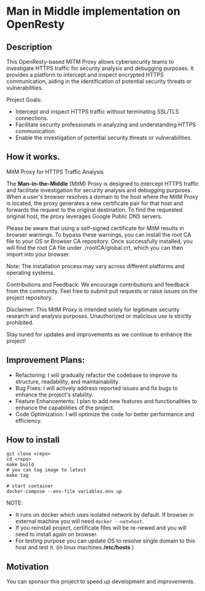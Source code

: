 # Man in Middle implementation on OpenResty
## Description
This OpenResty-based MITM Proxy allows cybersecurity teams to investigate HTTPS traffic for security analysis and debugging purposes. It provides a platform to intercept and inspect encrypted HTTPS communication, aiding in the identification of potential security threats or vulnerabilities.

Project Goals:
- Intercept and inspect HTTPS traffic without terminating SSL/TLS connections.
- Facilitate security professionals in analyzing and understanding HTTPS communication.
- Enable the investigation of potential security threats or vulnerabilities.


## How it works.
MitM Proxy for HTTPS Traffic Analysis

The **Man-in-the-Middle** (MitM) Proxy is designed to intercept HTTPS traffic and facilitate investigation for security analysis and debugging purposes. When a user's browser resolves a domain to the host where the MitM Proxy is located, the proxy generates a new certificate pair for that host and forwards the request to the original destination. To find the requested original host, the proxy leverages Google Public DNS servers.

Please be aware that using a self-signed certificate for MitM results in browser warnings. To bypass these warnings, you can install the root CA file to your OS or Browser CA repository. Once successfully installed, you will find the root CA file under ./rootCA/global.crt, which you can then import into your browser.

Note: The installation process may vary across different platforms and operating systems.


Contributions and Feedback:
We encourage contributions and feedback from the community. Feel free to submit pull requests or raise issues on the project repository.

Disclaimer:
This MitM Proxy is intended solely for legitimate security research and analysis purposes. Unauthorized or malicious use is strictly prohibited.

Stay tuned for updates and improvements as we continue to enhance the project!



## Improvement Plans:
- Refactoring: I will gradually refactor the codebase to improve its structure, readability, and maintainability.
- Bug Fixes: I will actively address reported issues and fix bugs to enhance the project's stability.
- Feature Enhancements: I plan to add new features and functionalities to enhance the capabilities of the project.
- Code Optimization: I will optimize the code for better performance and efficiency.


## How to install

```
git clone <repo>
cd <repo>
make build
# you can tag image to latest
make tag
```

```
# start container
docker-compose --env-file variables.env up
```


NOTE: 
- It runs on docker which uses isolated network by default. If browser in external machine you will need `docker --net=host`.
- If you reinstall project, certificate files will be re-newed and you will need to install again on browser.
- For testing purpose you can update OS to resolve single domain to this host and test it. (in linux machines **/etc/hosts** )

## Motivation
You can sponsor this project to speed up development and improvements.


